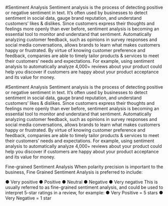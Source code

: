 #Sentiment Analysis
Sentiment analysis is the process of detecting positive or negative sentiment in text. It’s often used by businesses to detect sentiment in social data, gauge brand reputation, and understand customers’ likes & dislikes. Since customers express their thoughts and feelings more openly than ever before, sentiment analysis is becoming an essential tool to monitor and understand that sentiment. Automatically analyzing customer feedback, such as opinions in survey responses and social media conversations, allows brands to learn what makes customers happy or frustrated. By virtue of knowing customer preference and feedback, companies are able to timely tailor products & services to meet their customers’ needs and expectations. For example, using sentiment analysis to automatically analyze 4,000+ reviews about your product could help you discover if customers are happy about your product acceptance and its value for money.

#Sentiment Analysis
Sentiment analysis is the process of detecting positive or negative sentiment in text. It’s often used by businesses to detect sentiment in social data, gauge brand reputation, and understand customers’ likes & dislikes. Since customers express their thoughts and feelings more openly than ever before, sentiment analysis is becoming an essential tool to monitor and understand that sentiment. Automatically analyzing customer feedback, such as opinions in survey responses and social media conversations, allows brands to learn what makes customers happy or frustrated. By virtue of knowing customer preference and feedback, companies are able to timely tailor products & services to meet their customers’ needs and expectations. For example, using sentiment analysis to automatically analyze 4,000+ reviews about your product could help you discover if customers are happy about your product acceptance and its value for money.

Fine-grained Sentiment Analysis
When polarity precision is important to the business, Fine Grained Sentiment Analysis is preferred to include:

● Very positive ● Positive ● Neutral ● Negative ● Very negative
This is usually referred to as fine-grained sentiment analysis, and could be used to interpret 5-star ratings in a review, for example:
● Very Positive = 5 stars ● Very Negative = 1 star
